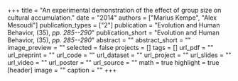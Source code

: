 +++
title = "An experimental demonstration of the effect of group size on cultural accumulation."
date = "2014"
authors = ["Marius Kempe", "Alex Mesoudi"]
publication_types = ["2"]
publication = "Evolution and Human Behavior, (35), _pp. 285--290_"
publication_short = "Evolution and Human Behavior, (35), _pp. 285--290_"
abstract = ""
abstract_short = ""
image_preview = ""
selected = false
projects = []
tags = []
url_pdf = ""
url_preprint = ""
url_code = ""
url_dataset = ""
url_project = ""
url_slides = ""
url_video = ""
url_poster = ""
url_source = ""
math = true
highlight = true
[header]
image = ""
caption = ""
+++
